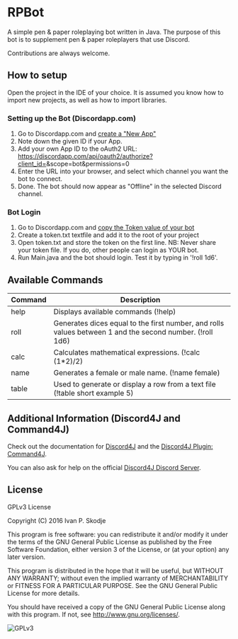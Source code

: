 # RPBot
A simple pen & paper roleplaying bot written in Java. 
The purpose of this bot is to supplement pen & paper roleplayers that use Discord.

Contributions are always welcome.

## How to setup
Open the project in the IDE of your choice. It is assumed you know how to import new projects, as well as how to import libraries.

### Setting up the Bot (Discordapp.com)
1. Go to Discordapp.com and [create a "New App"](https://discordapp.com/developers/applications/me)
2. Note down the given ID if your App.
4. Add your own App ID to the oAuth2 URL: https://discordapp.com/api/oauth2/authorize?client_id=<YOUR-ID-HERE>&scope=bot&permissions=0
5. Enter the URL into your browser, and select which channel you want the bot to connect. 
6. Done. The bot should now appear as "Offline" in the selected Discord channel.

### Bot Login
1. Go to Discordapp.com and [copy the Token value of your bot](https://discordapp.com/developers/applications/me)
2. Create a token.txt textfile and add it to the root of your project
3. Open token.txt and store the token on the first line. NB: Never share your token file. If you do, other people can login as YOUR bot.
4. Run Main.java and the bot should login. Test it by typing in '!roll 1d6'.

## Available Commands

| Command       | Description                                                                                                   |
|---------------|---------------------------------------------------------------------------------------------------------------|
| help          | Displays available commands (!help)                                                                           |
| roll          | Generates dices equal to the first number, and rolls values between 1 and the second number. (!roll 1d6)      |
| calc          | Calculates mathematical expressions. (!calc (1*2)/2)                                                          |
| name          | Generates a female or male name. (!name female)                                                               |
| table         | Used to generate or display a row from a text file (!table short example 5)                                   |

## Additional Information (Discord4J and Command4J)
Check out the documentation for [Discord4J](https://github.com/austinv11/Discord4J) and the [Discord4J Plugin: Command4J](https://github.com/Discord4J-Addons/Commands4J).

You can also ask for help on the official [Discord4J Discord Server](https://discord.gg/NxGAeCY).

## License
GPLv3 License

Copyright (C) 2016 Ivan P. Skodje

This program is free software: you can redistribute it and/or modify
it under the terms of the GNU General Public License as published by
the Free Software Foundation, either version 3 of the License, or
(at your option) any later version.

This program is distributed in the hope that it will be useful,
but WITHOUT ANY WARRANTY; without even the implied warranty of
MERCHANTABILITY or FITNESS FOR A PARTICULAR PURPOSE.  See the
GNU General Public License for more details.

You should have received a copy of the GNU General Public License
along with this program.  If not, see <http://www.gnu.org/licenses/>.

![GPLv3](http://www.gnu.org/graphics/gplv3-127x51.png)


